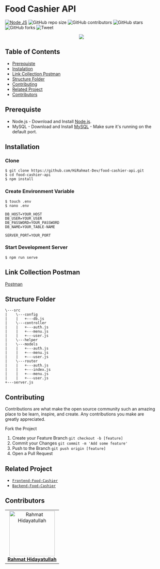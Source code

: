 # Food Cashier API

[![Node JS](https://img.shields.io/badge/Dependencies-Express%20JS-green)](https://nodejs.org/en/)
![GitHub repo size](https://img.shields.io/github/repo-size/HiRahmat-Dev/food-cashier-api)
![GitHub contributors](https://img.shields.io/github/contributors/HiRahmat-Dev/food-cashier-api)
![GitHub stars](https://img.shields.io/github/stars/HiRahmat-Dev/food-cashier-api?style=social)
![GitHub forks](https://img.shields.io/github/forks/HiRahmat-Dev/food-cashier-api?style=social)
![Tweet](https://img.shields.io/twitter/url?url=https%3A%2F%2Fgithub.com%2FHiRahmat-Dev%2Ffood-cashier-api
)

<p align="center">
  <a href="https://nodejs.org/" target="blank">
    <img src="https://cdn-images-1.medium.com/max/871/1*d2zLEjERsrs1Rzk_95QU9A.png">
  </a>
</p>

## Table of Contents
- [Prerequiste](#prerequiste)
- [Instalation](#installation)
- [Link Collection Postman](#link-collection-postman)
- [Structure Folder](#structure-folder)
- [Contributing](#contributing)
- [Related Project](#related-project)
- [Contributors](#contributors)

## Prerequiste
- Node.js - Download and Install [Node.js](https://nodejs.org/en/).
- MySQL - Download and Install [MySQL](https://www.mysql.com/downloads/) - Make sure it's running on the default port.

## Installation
### Clone
```
$ git clone https://github.com/HiRahmat-Dev/food-cashier-api.git
$ cd food-cashier-api
$ npm install
```

### Create Environment Variable
```
$ touch .env
$ nano .env
```

```
DB_HOST=YOUR_HOST
DB_USER=YOUR_USER
DB_PASSWORD=YOUR_PASSWORD
DB_NAME=YOUR_TABLE-NAME

SERVER_PORT=YOUR_PORT

```

### Start Development Server
```
$ npm run serve
```
## Link Collection Postman
[Postman](https://www.getpostman.com/collections/bb923819853137d50b60)

## Structure Folder
```
\---src
|    \---config
|    |   +---db.js
|    \---controller
|    |   +---auth.js
|    |   +---menu.js
|    |   +---user.js
|    \---helper
|    \---models
|    |   +---auth.js
|    |   +---menu.js
|    |   +---user.js
|    \---router
|    |   +---auth.js
|    |   +---index.js
|    |   +---menu.js
|    |   +---user.js
+---server.js
```

## Contributing

Contributions are what make the open source community such an amazing place to be learn, inspire, and create. Any contributions you make are greatly appreciated.

Fork the Project
1. Create your Feature Branch  ```git checkout -b [feature]```
2. Commit your Changes ```git commit -m 'Add some feature'```
3. Push to the Branch ```git push origin [feature]```
4. Open a Pull Request

## Related Project
* [`Frontend-Food-Cashier`](https://github.com/HiRahmat-Dev/food-cashier-vuejs)
* [`Backend-Food-Cashier`](https://github.com/HiRahmat-Dev/food-cashier-api)

## Contributors
<center>
  <table>
    <tr>
      <td align="center">
        <a href="https://github.com/HiRahmat-Dev/">
          <img width="150" src="https://avatars2.githubusercontent.com/u/55150659?s=460&u=c7171bb4128787c303efdce0d62bc86289f1211b&v=4" alt="Rahmat Hidayatullah"><br/>
          <b>Rahmat Hidayatullah</b>
        </a>
      </td>
    </tr>
  </table>
</center>

